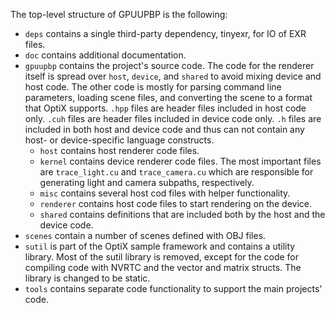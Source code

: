 The top-level structure of GPUUPBP is the following:

* `deps` contains a single third-party dependency, tinyexr, for IO of EXR files.
* `doc` contains additional documentation.
* `gpuupbp` contains the project's source code. The code for the renderer itself
  is spread over `host`, `device`, and `shared` to avoid mixing device and host
  code. The other code is mostly for parsing command line parameters, loading
  scene files, and converting the scene to a format that OptiX supports. `.hpp`
  files are header files included in host code only. `.cuh` files are header
  files included in device code only. `.h` files are included in both host and
  device code and thus can not contain any host- or device-specific language
  constructs.
    * `host` contains host renderer code files.
    * `kernel` contains device renderer code files. The most important files
      are `trace_light.cu` and `trace_camera.cu` which are responsible for
      generating light and camera subpaths, respectively.
    * `misc` contains several host cod files with helper functionality.
    * `renderer` contains host code files to start rendering on the device.
    * `shared` contains definitions that are included both by the host and the
      device code.
* `scenes` contain a number of scenes defined with OBJ files.
* `sutil` is part of the OptiX sample framework and contains a utility library.
  Most of the sutil library is removed, except for the code for compiling code
  with NVRTC and the vector and matrix structs. The library is changed to be
  static.
* `tools` contains separate code functionality to support the main projects'
  code.
